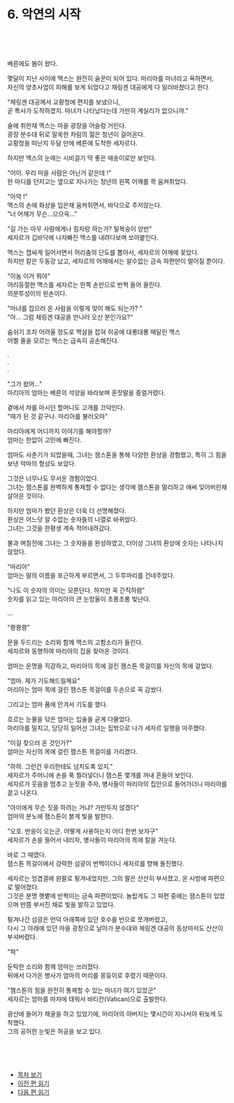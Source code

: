 # 6. 악연의 시작 <br>
<br><br><br>

베른에도 봄이 왔다.<br>

몇달이 지난 사이에 맥스는 완전히 술꾼이 되어 있다. 마리아를 마녀라고 욕하면서, <br>
자신의 양초사업이 피해를 보게 되었다고 채링겐 대공에게 다 일러바쳤다고 한다.<br>

"체링겐 대공께서 교황청에 편지를 보냈으니, <br>
곧 특사가 도착하겠지. 마녀가 나타났다는데 가만히 계실리가 없으니까." <br>

술에 취한채 맥스는 마을 광장을 어슬렁 거린다. <br>
광장 분수대 뒤로 말쑥한 차림의 젊은 청년이 걸어온다. <br>
교황청을 떠난지 두달 만에 베른에 도착한 세자르다.<br>

하지만 맥스의 눈에는 시비걸기 딱 좋은 애송이로만 보인다.<br>

"어이. 우리 마을 사람은 아닌거 같은데 !"<br>
한 마디를 던지고는 옆으로 지나가는 청년의 왼쪽 어깨를 콱 움켜쥐었다.<br>

"아악 !"<br>
맥스의 손에 화상을 입은채 움켜쥐면서, 바닥으로 주저않는다.<br>
"너 어깨가 무슨...으으윽..."<br>

"길 가는 아무 사람에게나 힘자랑 하는가? 털복숭이 양반" <br>
세자르가 깁바닥에 나자빠진 맥스를 내려다보며 쏘아붙인다. <br>

맥스는 잽싸게 일어서면서 허리춤의 단도를 뽑아서, 세자르의 어깨에 꽂았다.<br>
하지만 칼은 두동강 났고, 세자르의 어깨에서는 알수없는 금속 파편만이 떨어질 뿐이다.<br>

"이놈 이거 뭐야"<br>
어리둥절한 맥스를 세자르는 한쪽 손만으로 번쩍 들어 올린다. <br>
의문투성이의 왼손이다.<br>

"마녀를 잡으러 온 사람을 이렇게 맞이 해도 되는가? "<br>
"아... 그럼 체링겐 대공을 만나러 오신 분인가요?"<br>

숨쉬기 조차 어려울 정도로 멱살을 잡혀 허공에 대롱대롱 매달린 맥스<br>
어쩔 줄을 모르는 맥스는 급속히 공손해진다.<br>

. <br>
. <br>
. <br>

"그가 왔어..."<br>
마리아의 엄마는 베른의 석양을 바라보며 혼잣말을 중얼거렸다.<br>

곁에서 차를 마시던 할머니도 고개를 끄덕인다.<br>
"때가 된 것 같구나. 마리아를 불러오마"<br>

마리아에게 어디까지 이야기를 해야할까?<br>
엄마는 한없이 고민에 빠진다.<br>

엄마도 사춘기가 되었을때, 그녀는 잼스톤을 통해 다양한 환상을 경험했고, 특히 그 힘을 보낸 악마의 형상도 보았다.<br>

그것은 너무나도 무서운 경험이었다.<br>
그녀는 젬스톤를 완벽하게 통제할 수 없다는 생각에 잼스톤을 멀리하고 애써 잊어버린채 살아온 것이다.<br>

하지만 엄마가 봤던 환상은 더욱 더 선명해졌다.<br>
환상은 어느덧 알 수없는 숫자들의 나열로 바뀌었다.<br>
그녀는 그것을 한평생 계속 적어내려갔다.<br>

불과 며칠전에 그녀는 그 숫자들을 완성하였고,
더이상 그녀의 환상에 숫자는 나타나지 않았다.

"마리아"<br>
엄마는 딸의 이름을 포근하게 부르면서, 그 두루마리를 건네주었다.<br>

"나도 이 숫자의 의미는 모른단다. 하지만 꼭 간직하렴"<br>
숫자를 읽고 있는 마리아의 큰 눈망울이 초롱초롱 빛난다.<br>

... <br>

"쾅쾅쾅"<br>

문을 두드리는 소리와 함께 맥스의 고함소리가 들린다.<br>
세자르와 동행하여 마리아의 집을 찾아온 것이다.<br>

엄마는 운명을 직감하고, 마리아의 목에 걸린 잼스톤 목걸이를 자신의 목에 걸었다.<br>

"엄마. 제가 기도해드릴께요"<br>
마리아는 엄마 목에 걸린 잼스톤 목걸이를 두손으로 꼭 감쌌다.<br>

그리고는 엄마 품에 안겨서 기도를 했다.<br>

흐르는 눈물을 닦은 엄마는 입술을 굳게 다물었다.<br>
마리아를 밀치고, 당당히 일어선 그녀는 집밖으로 나가 세자르 일행을 마주했다.<br>

"이걸 찾으러 온 것인가?"<br>
엄마는 자신의 목에 걸린 잼스톤 목걸이를 가리켰다.<br>

"하하. 그런건 우리한테도 넘치도록 있지."<br>
세자르가 주머니에 손을 푹 찔러넣더니 잼스톤 몇개를 꺼내 흔들어 보인다.<br>
세자르가 웃음을 멈추고 눈짓을 주자, 병사들이 마리아의 집안으로 들어가더니 마리아를 끌고 나온다.<br>

"아이에게 무슨 짓을 하려는 거냐? 가만두지 않겠다"<br>
엄마의 분노에 잼스톤이 붉게 빛을 발한다.<br>

"오호. 반응이 오는군. 어떻게 사용하는지 어디 한번 보자구"<br>
세자르가 손을 들어서 내리자, 병사들이 마리아의 목에 칼을 겨눈다.<br>

바로 그 때였다.<br>
잼스톤 목걸이에서 강력한 섬광이 번쩍이더니 세자르를 향해 돌진했다.<br>

세자르는 엉겹결에 왼팔로 튕겨내었지만, 그의 팔은 산산히 부서졌고, 온 사방에 파편으로 떨어졌다. <br>
그것은 분명 햇볕에 반짝이는 금속 파편이었다. 놀랍게도 그 파편 중에는 잼스톤이 있었으며 반쯤 부서진 채로 빛을 발하고 있었다.<br>

튕겨나간 섬광은 언덕 아래쪽에 있던 호수를 반으로 쪼개버렸고, <br>
다시 그 아래에 있던 마을 광장으로 날아가 분수대와 체링겐 대공의 동상마저도 산산이 부셔버렸다.<br>

"퍽"<br>

둔탁한 소리와 함께 엄마는 쓰러졌다.<br>
뒤에서 다가온 병사가 엄마의 머리를 몽둥이로 후렸기 때문이다.<br>

"잼스톤의 힘을 완전히 통제할 수 있는 마녀가 여기 있었군"<br>
세자르는 엄마를 마차에 태워서 바티칸(Vatican)으로 출발한다. <br>

광산에 들어가 채굴을 하고 있었기에, 마리아의 아버지는 몇시간이 지나서야 뒤늦게 도착했다. <br>
그의 공허한 눈빛은 허공을 보고 있다.  <br>


<br><br><br>

* [목차 보기](content_kr.md) <br>
* [이전 편 읽기](/01_gemston/KR/KR_5.md)
* [다음 편 읽기](/01_gemston/KR/KR_7-8.md)